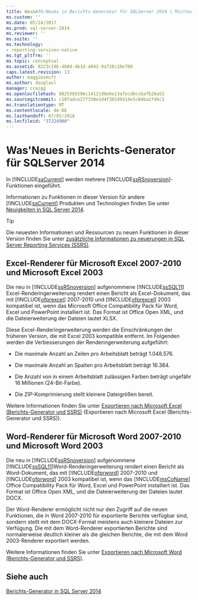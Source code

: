 ```yaml
---
title: Was&#39;Neues in Berichts-Generator für SQLServer 2014 | Microsoft-Dokumentation
ms.custom: ''
ms.date: 05/24/2017
ms.prod: sql-server-2014
ms.reviewer: ''
ms.suite: ''
ms.technology:
- reporting-services-native
ms.tgt_pltfrm: ''
ms.topic: conceptual
ms.assetid: 8223c19b-4b0d-4b1d-a042-9a726c18e708
caps.latest.revision: 13
author: maggiesmsft
ms.author: douglasl
manager: craigg
ms.openlocfilehash: 8825385596c14121d0e6e13a7ecdbccbafb26a52
ms.sourcegitcommit: c18fadce27f330e1d4f36549414e5c84ba2f46c2
ms.translationtype: MT
ms.contentlocale: de-DE
ms.lasthandoff: 07/02/2018
ms.locfileid: "37224900"
---
```

# <a name="what39s-new-in-report-builder-for-sql-server-2014"></a>Was&#39;Neues in Berichts-Generator für SQLServer 2014
  In [!INCLUDE[ssCurrent](../includes/sscurrent-md.md)] werden mehrere [!INCLUDE[ssRSnoversion](../includes/ssrsnoversion-md.md)]-Funktionen eingeführt.  
  
 Informationen zu Funktionen in dieser Version für andere [!INCLUDE[ssCurrent](../includes/sscurrent-md.md)] Produkten und Technologien finden Sie unter [Neuigkeiten in SQL Server 2014](../sql-server/what-s-new-in-sql-server-2016.md).  
  
> [!TIP]  
>  Die neuesten Informationen und Ressourcen zu neuen Funktionen in dieser Version finden Sie unter [zusätzliche Informationen zu neuerungen in SQL Server Reporting Services (SSRS)](http://go.microsoft.com/fwlink/?LinkId=207147).  
  
##  <a name="ExcelRenderer"></a> Excel-Renderer für Microsoft Excel 2007-2010 und Microsoft Excel 2003  
 Die neu in [!INCLUDE[ssRSnoversion](../includes/ssrsnoversion-md.md)] aufgenommene [!INCLUDE[ssSQL11](../includes/sssql11-md.md)] Excel-Renderingerweiterung rendert einen Bericht als Excel-Dokument, das mit [!INCLUDE[ofprexcel](../includes/ofprexcel-md.md)] 2007-2010 und [!INCLUDE[ofprexcel](../includes/ofprexcel-md.md)] 2003 kompatibel ist, wenn das Microsoft Office Compatibility Pack für Word, Excel und PowerPoint installiert ist. Das Format ist Office Open XML, und die Dateierweiterung der Dateien lautet XLSX.  
  
 Diese Excel-Renderingerweiterung werden die Einschränkungen der früheren Version, die mit Excel 2003 kompatible entfernt. Im Folgenden werden die Verbesserungen der Renderingerweiterung aufgeführt:  
  
-   Die maximale Anzahl an Zeilen pro Arbeitsblatt beträgt 1.048.576.  
  
-   Die maximale Anzahl an Spalten pro Arbeitsblatt beträgt 16.384.  
  
-   Die Anzahl von in einem Arbeitsblatt zulässigen Farben beträgt ungefähr 16 Millionen (24-Bit-Farbe).  
  
-   Die ZIP-Komprimierung stellt kleinere Dateigrößen bereit.  
  
 Weitere Informationen finden Sie unter [Exportieren nach Microsoft Excel &#40;Berichts-Generator und SSRS&#41;](report-builder/exporting-to-microsoft-excel-report-builder-and-ssrs.md) (Exportieren nach Microsoft Excel (Berichts-Generator und SSRS)).  
  
##  <a name="WordRenderer"></a> Word-Renderer für Microsoft Word 2007-2010 und Microsoft Word 2003  
 Die neu in [!INCLUDE[ssRSnoversion](../includes/ssrsnoversion-md.md)] aufgenommene [!INCLUDE[ssSQL11](../includes/sssql11-md.md)]Word-Renderingerweiterung rendert einen Bericht als Word-Dokument, das mit [!INCLUDE[ofprword](../includes/ofprword-md.md)] 2007-2010 und [!INCLUDE[ofprword](../includes/ofprword-md.md)] 2003 kompatibel ist, wenn das [!INCLUDE[msCoName](../includes/msconame-md.md)] Office Compatibility Pack für Word, Excel und PowerPoint installiert ist. Das Format ist Office Open XML, und die Dateierweiterung der Dateien lautet DOCX.  
  
 Der Word-Renderer ermöglicht nicht nur den Zugriff auf die neuen Funktionen, die in Word 2007-2010 für exportierte Berichte verfügbar sind, sondern stellt mit dem DOCX-Format meistens auch kleinere Dateien zur Verfügung. Die mit dem Word-Renderer exportierten Berichte sind normalerweise deutlich kleiner als die gleichen Berichte, die mit dem Word 2003-Renderer exportiert werden.  
  
 Weitere Informationen finden Sie unter [Exportieren nach Microsoft Word &#40;Berichts-Generator und SSRS&#41;](report-builder/exporting-to-microsoft-word-report-builder-and-ssrs.md).  
  
## <a name="see-also"></a>Siehe auch  
 [Berichts-Generator in SQL Server 2014](report-builder/report-builder-in-sql-server-2016.md)  
  
  
